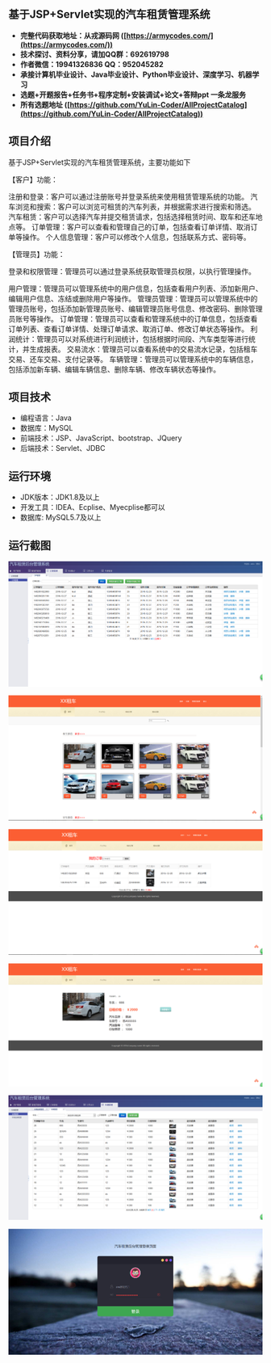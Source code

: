 ## 基于JSP+Servlet实现的汽车租赁管理系统

- <b>完整代码获取地址：从戎源码网 ([https://armycodes.com/](https://armycodes.com/))</b>
- <b>技术探讨、资料分享，请加QQ群：692619798</b> 
- <b>作者微信：19941326836  QQ：952045282</b> 
- <b>承接计算机毕业设计、Java毕业设计、Python毕业设计、深度学习、机器学习</b>
- <b>选题+开题报告+任务书+程序定制+安装调试+论文+答辩ppt 一条龙服务</b>
- <b>所有选题地址 ([https://github.com/YuLin-Coder/AllProjectCatalog](https://github.com/YuLin-Coder/AllProjectCatalog)) </b>

## 项目介绍
基于JSP+Servlet实现的汽车租赁管理系统，主要功能如下

【客户】功能：

注册和登录：客户可以通过注册账号并登录系统来使用租赁管理系统的功能。
汽车浏览和搜索：客户可以浏览可租赁的汽车列表，并根据需求进行搜索和筛选。
汽车租赁：客户可以选择汽车并提交租赁请求，包括选择租赁时间、取车和还车地点等。
订单管理：客户可以查看和管理自己的订单，包括查看订单详情、取消订单等操作。
个人信息管理：客户可以修改个人信息，包括联系方式、密码等。

【管理员】功能：

登录和权限管理：管理员可以通过登录系统获取管理员权限，以执行管理操作。

用户管理：管理员可以管理系统中的用户信息，包括查看用户列表、添加新用户、编辑用户信息、冻结或删除用户等操作。
管理员管理：管理员可以管理系统中的管理员账号，包括添加新管理员账号、编辑管理员账号信息、修改密码、删除管理员账号等操作。
订单管理：管理员可以查看和管理系统中的订单信息，包括查看订单列表、查看订单详情、处理订单请求、取消订单、修改订单状态等操作。
利润统计：管理员可以对系统进行利润统计，包括根据时间段、汽车类型等进行统计，并生成报表。
交易流水：管理员可以查看系统中的交易流水记录，包括租车交易、还车交易、支付记录等。
车辆管理：管理员可以管理系统中的车辆信息，包括添加新车辆、编辑车辆信息、删除车辆、修改车辆状态等操作。

## 项目技术
- 编程语言：Java
- 数据库：MySQL
- 前端技术：JSP、JavaScript、bootstrap、JQuery
- 后端技术：Servlet、JDBC

## 运行环境
- JDK版本：JDK1.8及以上
- 开发工具：IDEA、Ecplise、Myecplise都可以
- 数据库: MySQL5.7及以上

## 运行截图
![](screenshot/1.png)

![](screenshot/2.png)

![](screenshot/3.png)

![](screenshot/4.png)

![](screenshot/5.png)

![](screenshot/6.png)
